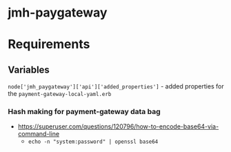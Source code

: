 # jmh-paygateway

# Requirements
## Variables
`node['jmh_paygateway']['api']['added_properties']` - added properties for the `payment-gateway-local-yaml.erb`


### Hash making for payment-gateway data bag
- https://superuser.com/questions/120796/how-to-encode-base64-via-command-line
  - `echo -n "system:password" | openssl base64`